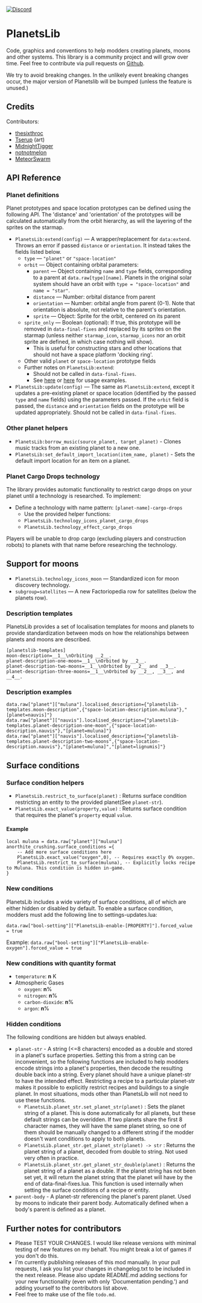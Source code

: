 [![Discord](https://img.shields.io/badge/Discord-%235865F2.svg?style=for-the-badge&logo=discord&logoColor=white)](https://discord.gg/VuVhYUBbWE)

# PlanetsLib

Code, graphics and conventions to help modders creating planets, moons and other systems. This library is a community project and will grow over time. Feel free to contribute via pull requests on [Github](https://github.com/danielmartin0/PlanetsLib).

We try to avoid breaking changes. In the unlikely event breaking changes occur, the major version of Planetslib will be bumped (unless the feature is unused.)

## Credits

Contributors:

* [thesixthroc](https://mods.factorio.com/user/thesixthroc)
* [Tserup](https://mods.factorio.com/user/Tserup) (art)
* [MidnightTigger](https://mods.factorio.com/user/Midnighttigger)
* [notnotmelon](https://mods.factorio.com/user/notnotmelon)
* [MeteorSwarm](https://mods.factorio.com/user/MeteorSwarm)

## API Reference

### Planet definitions

Planet prototypes and space location prototypes can be defined using the following API. The 'distance' and 'orientation' of the prototypes will be calculated automatically from the orbit hierarchy, as will the layering of the sprites on the starmap.

* `PlanetsLib:extend(config)` — A wrapper/replacement for `data:extend`. Throws an error if passed `distance` or `orientation`. It instead takes the fields listed below.
    * `type` — `"planet"` or `"space-location"`
    * `orbit` — Object containing orbital parameters:
        * `parent` — Object containing `name` and `type` fields, corresponding to a parent at `data.raw[type][name]`. Planets in the original solar system should have an orbit with `type = "space-location"` and `name = "star"`.
        * `distance` — Number: orbital distance from parent
        * `orientation` — Number: orbital angle from parent (0-1). Note that orientation is absolute, not relative to the parent's orientation.
        * `sprite` — Object: Sprite for the orbit, centered on its parent
    * `sprite_only` — Boolean (optional): If true, this prototype will be removed in `data-final-fixes` and replaced by its sprites on the starmap (unless neither `starmap_icon`, `starmap_icons` nor an orbit sprite are defined, in which case nothing will show).
        * This is useful for constructing stars and other locations that should not have a space platform 'docking ring'.
    * Other valid `planet` or `space-location` prototype fields
    * Further notes on `PlanetsLib:extend`:
        * Should not be called in `data-final-fixes`.
        * See [here](https://github.com/danielmartin0/Cerys-Moon-of-Fulgora/blob/main/prototypes/planet/planet.lua) or [here](https://github.com/danielmartin0/PlanetsLib/issues/12#issuecomment-2585484116) for usage examples.
* `PlanetsLib:update(config)` — The same as `PlanetsLib:extend`, except it updates a pre-existing planet or space location (identified by the passed `type` and `name` fields) using the parameters passed. If the `orbit` field is passed, the `distance` and `orientation` fields on the prototype will be updated appropriately. Should not be called in `data-final-fixes`.

### Other planet helpers

* `PlanetsLib:borrow_music(source_planet, target_planet)` - Clones music tracks from an existing planet to a new one.
* `PlanetsLib:set_default_import_location(item_name, planet)` - Sets the default import location for an item on a planet.

### Planet Cargo Drops technology

The library provides automatic functionality to restrict cargo drops on your planet until a technology is researched. To implement:

* Define a technology with name pattern: `[planet-name]-cargo-drops`
    * Use the provided helper functions:
    * `PlanetsLib.technology_icons_planet_cargo_drops`
    * `PlanetsLib.technology_effect_cargo_drops`

Players will be unable to drop cargo (excluding players and construction robots) to planets with that name before researching the technology.

## Support for moons

* `PlanetsLib.technology_icons_moon` — Standardized icon for moon discovery technology.
* `subgroup=satellites` — A new Factoriopedia row for satellites (below the planets row).

### Description templates

PlanetsLib provides a set of localisation templates for moons and planets to provide standardization between mods on how the relationships between planets and moons are described.

```
[planetslib-templates] 
moon-description=__1__\nOrbiting __2__.
planet-description-one-moon=__1__\nOrbited by __2__.
planet-description-two-moons=__1__\nOrbited by __2__ and __3__.
planet-description-three-moons=__1__\nOrbited by __2__, __3__, and __4__.
```

### Description examples
```
data.raw["planet"]["muluna"].localised_description={"planetslib-templates.moon-description",{"space-location-description.muluna"},"[planet=nauvis]"}
data.raw["planet"]["nauvis"].localised_description={"planetslib-templates.planet-description-one-moon",{"space-location-description.nauvis"},"[planet=muluna]"}
data.raw["planet"]["nauvis"].localised_description={"planetslib-templates.planet-description-two-moons",{"space-location-description.nauvis"},"[planet=muluna]","[planet=lignumis]"}
```

## Surface conditions

### Surface condition helpers

* `PlanetsLib.restrict_to_surface(planet)` : Returns surface condition restricting an entity to the provided planet(See `planet-str`).
* `PlanetsLib.exact_value(property,value)` : Returns surface condition that requires the planet's `property` equal `value`.

#### Example
```
local muluna = data.raw["planet"]["muluna"]
anorthite_crushing.surface_conditions ={
    -- Add more surface conditions here
    PlanetsLib.exact_value("oxygen",0), -- Requires exactly 0% oxygen.
    PlanetsLib.restrict_to_surface(muluna), -- Explicitly locks recipe to Muluna. This condition is hidden in-game.
}
```
### New conditions

PlanetsLib includes a wide variety of surface conditions, all of which are either hidden or disabled by default. To enable a surface condition, modders must add the following line to settings-updates.lua:

`data.raw["bool-setting"]["PlanetsLib-enable-[PROPERTY]"].forced_value = true`

Example: `data.raw["bool-setting"]["PlanetsLib-enable-oxygen"].forced_value = true`

### New conditions with quantity format
* `temperature`: __n__ K
* Atmospheric Gases
  * `oxygen`: __n__%
  * `nitrogen`: __n__%
  * `carbon-dioxide`: __n__%
  * `argon`: __n__%

### Hidden conditions

The following conditions are hidden but always enabled. 

* `planet-str` - A string (<=8 characters) encoded as a double and stored in a planet's surface properties. Setting this from a string can be inconvenient, so the following functions are included to help modders encode strings into a planet's properties, then decode the resulting double back into a string. Every planet should have a unique planet-str to have the intended effect. Restricting a recipe to a particular planet-str makes it possible to explicitly restrict recipes and buildings to a single planet. In most situations, mods other than PlanetsLib will not need to use these functions.
  * `PlanetsLib.planet_str.set_planet_str(planet)` : Sets the planet string of a planet. This is done automatically for all planets, but these default strings can be overidden. If two planets share the first 8 character names, they will have the same planet string, so one of them should be manually changed to a different string if the modder doesn't want conditions to apply to both planets.
  * `PlanetsLib.planet_str.get_planet_str(planet) -> str` : Returns the planet string of a planet, decoded from double to string. Not used very often in practice.
  * `PlanetsLib.planet_str.get_planet_str_double(planet)` : Returns the planet string of a planet as a double. If the planet string has not been set yet, it will return the planet string that the planet will have by the end of data-final-fixes.lua. This function is used internally when setting the surface conditions of a recipe or entity.
* `parent-body` - A planet-str referencing the planet's parent planet. Used by moons to indicate their parent body. Automatically defined when a body's parent is defined as a planet.

## Further notes for contributors

* Please TEST YOUR CHANGES. I would like release versions with minimal testing of new features on my behalf. You might break a lot of games if you don't do this.
* I'm currently publishing releases of this mod manually. In your pull requests, I ask you list your changes in changelog.txt to be included in the next release. Please also update README.md adding sections for your new functionality (even with only 'Documentation pending.') and adding yourself to the contributors list above.
* Feel free to make use of the file `todo.md`.

